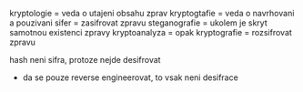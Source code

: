 kryptologie = veda o utajeni obsahu zprav
kryptogtafie = veda o navrhovani a pouzivani sifer = zasifrovat zpravu
steganografie = ukolem je skryt samotnou existenci zpravy
kryptoanalyza = opak kryptografie = rozsifrovat zpravu

hash neni sifra, protoze nejde desifrovat
- da se pouze reverse engineerovat, to vsak neni desifrace

